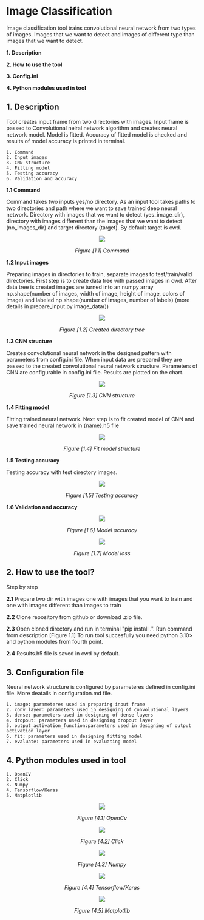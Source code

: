 # **Image Classification**

Image classification tool trains convolutional neural network from two types of images. Images that we want to detect and 
images of different type than images that we want to detect.

**1. Description**
 
**2. How to use the tool** 

**3. Config.ini** 

**4. Python modules used in tool**

 

## **1. Description**

  Tool creates input frame from two directories with images. Input frame is passed to Convolutional neiral network algorithm and creates neural network model. Model is fitted. Accuracy of fitted model is checked and results of model accuracy is printed in terminal.

    1. Command
    2. Input images
    3. CNN structure
    4. Fitting model
    5. Testing accuracy
    6. Validation and accuracy

**1.1 Command**

Command takes two inputs yes/no directory. As an input tool takes paths to two directories and path where we want to save trained deep neural network. Directory with images that we want to detect (yes_image_dir), directory with images different than the images that we want to detect (no_images_dir) and target directory (target). By default target is cwd.

<p align="center">
  <img src="https://user-images.githubusercontent.com/91827782/220096494-3718b8ad-a7a3-43f4-beec-c774cc1fb977.png" />
  <p align = "center">
  <em>Figure [1.1] Command</em>
</p>

**1.2 Input images** 

Preparing images in directories to train, separate images to test/train/valid directories. First step is to create data tree with passed images in cwd. After data tree is created images are turned into an numpy array np.shape(number of images, width of image, height of image, colors of image) and labeled np.shape(number of images, number of labels) (more details in prepare_input.py image_data())



<p align="center">
  <img src="https://user-images.githubusercontent.com/91827782/220193272-c491bb37-d892-4af9-8175-17f52586a8f1.png" />
  <p align = "center">
  <em>Figure [1.2] Created directory tree</em>
</p>

**1.3 CNN structure**

Creates convolutional neural network in the designed pattern with parameters from config.ini file. When input data are prepared they are passed to the created convolutional neural network structure. Parameters of CNN are configurable in config.ini file. Results are plotted on the chart.

<p align="center">
  <img src="https://user-images.githubusercontent.com/91827782/220151177-7a29dd2c-8b03-4a4f-aae7-672938de1366.png" />
  <p align = "center">
  <em>Figure [1.3] CNN structure</em>
</p>

**1.4  Fitting model**

Fitting trained neural network. Next step is to fit created model of CNN and save trained neural network in {name}.h5 file

<p align="center">
  <img src="https://user-images.githubusercontent.com/91827782/220151000-1f046e9d-4a1f-4f39-843c-23a29e9f90d3.png" />
  <p align = "center">
  <em>Figure [1.4] Fit model structure</em>
</p>

**1.5  Testing accuracy**

Testing accuracy with test directory images.

<p align="center">
  <img src="https://user-images.githubusercontent.com/91827782/220184072-85ce4e30-c2d8-443d-8c99-1c29ddbdc2b2.png" />
  <p align = "center">
  <em>Figure [1.5] Testing accuracy</em>
</p>

**1.6 Validation and accuracy**

<p align="center">
  <img src="https://user-images.githubusercontent.com/91827782/220735929-956e58b9-ca82-4916-999b-b529b269909a.png" />
  <p align = "center">
  <em>Figure [1.6] Model accuracy</em>
</p>

<p align="center">
  <img src="https://user-images.githubusercontent.com/91827782/220735960-c9d3a27a-636d-4edc-9ed8-e8c02ec47e48.png" />
  <p align = "center">
  <em>Figure [1.7] Model loss</em>
</p>

## **2. How to use the tool?**

Step by step

**2.1** Prepare two dir with images one with images that you want to train and one with images different than images to train

**2.2** Clone repository from github or download .zip file.

**2.3** Open cloned directory and run in terminal "pip install .". Run command from description [Figure 1.1] To run tool succesfully you need python 3.10> and python modules from fourth point.

**2.4** Results.h5 file is saved in cwd by default.

## **3. Configuration file**

Neural network structure is configured by parameteres defined in config.ini file. More deatails in configuration.md file.

    1. image: parameteres used in preparing input frame
    2. conv_layer: parameters used in designing of convolutional layers
    3. dense: parameters used in designing of dense layers
    4. dropout: parameters used in designing dropout layer
    5. output_activation_function:parameters used in designing of output activation layer
    6. fit: parameters used in designing fitting model
    7. evaluate: parameters used in evaluating model

## **4. Python modules used in tool**

    1. OpenCV
    2. Click
    3. Numpy
    4. Tensorflow/Keras
    5. Matplotlib

<p align="center">
  <img src="https://user-images.githubusercontent.com/91827782/220164949-89e622dd-2c9b-4f27-abf9-666e20337e74.png" />
<p align = "center">
  <em>Figure [4.1] OpenCv</em>
</p>

<p align="center">
  <img src="https://user-images.githubusercontent.com/91827782/220095844-b8068bad-0730-4b0c-af7a-174ba9815e23.png" />
<p align = "center">
  <em>Figure [4.2] Click</em>
</p>

<p align="center">
  <img src="https://user-images.githubusercontent.com/91827782/220095615-f2e30d6f-c937-4715-8edd-45cb59d40fd6.png" />
<p align = "center">
  <em>Figure [4.3] Numpy</em>
</p>

<p align="center">
  <img src="https://user-images.githubusercontent.com/91827782/220095205-2aea96aa-9ffb-4932-8478-1c61ef0d9391.png" />
<p align = "center">
  <em>Figure [4.4] Tensorflow/Keras</em>
</p>

<p align="center">
  <img src="https://user-images.githubusercontent.com/91827782/220095320-69566ac2-9096-4ed9-8c55-4c952b05f0e0.png" />
<p align = "center">
  <em>Figure [4.5] Matplotlib</em>
</p>